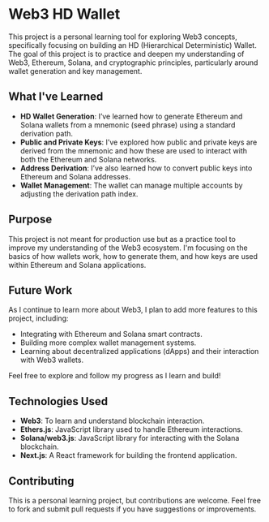 # Web3 HD Wallet

This project is a personal learning tool for exploring Web3 concepts, specifically focusing on building an HD (Hierarchical Deterministic) Wallet. The goal of this project is to practice and deepen my understanding of Web3, Ethereum, Solana, and cryptographic principles, particularly around wallet generation and key management.

## What I've Learned

- **HD Wallet Generation**: I’ve learned how to generate Ethereum and Solana wallets from a mnemonic (seed phrase) using a standard derivation path.
- **Public and Private Keys**: I’ve explored how public and private keys are derived from the mnemonic and how these are used to interact with both the Ethereum and Solana networks.
- **Address Derivation**: I’ve also learned how to convert public keys into Ethereum and Solana addresses.
- **Wallet Management**: The wallet can manage multiple accounts by adjusting the derivation path index.

## Purpose

This project is not meant for production use but as a practice tool to improve my understanding of the Web3 ecosystem. I'm focusing on the basics of how wallets work, how to generate them, and how keys are used within Ethereum and Solana applications.

## Future Work

As I continue to learn more about Web3, I plan to add more features to this project, including:
- Integrating with Ethereum and Solana smart contracts.
- Building more complex wallet management systems.
- Learning about decentralized applications (dApps) and their interaction with Web3 wallets.

Feel free to explore and follow my progress as I learn and build!

## Technologies Used

- **Web3**: To learn and understand blockchain interaction.
- **Ethers.js**: JavaScript library used to handle Ethereum interactions.
- **Solana/web3.js**: JavaScript library for interacting with the Solana blockchain.
- **Next.js**: A React framework for building the frontend application.

## Contributing

This is a personal learning project, but contributions are welcome. Feel free to fork and submit pull requests if you have suggestions or improvements.
